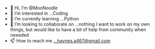 - 👋 Hi, I’m @MooNoodle
- 👀 I’m interested in ...Coding 
- 🌱 I’m currently learning ...Python
- 💞️ I’m looking to collaborate on ...nothing I want to work on my own things, but would like to have a bit of help from community when neeeded
- 📫 How to reach me ...haynes.a467@gmail.com

<!---
MooNoodle/MooNoodle is a ✨ special ✨ repository because its `README.md` (this file) appears on your GitHub profile.
You can click the Preview link to take a look at your changes.
--->
